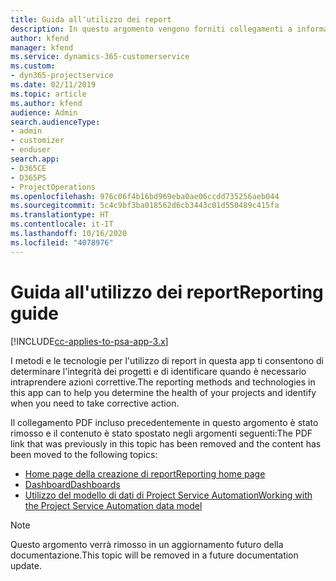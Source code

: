 ```yaml
---
title: Guida all'utilizzo dei report
description: In questo argomento vengono forniti collegamenti a informazioni sull'utilizzo di report.
author: kfend
manager: kfend
ms.service: dynamics-365-customerservice
ms.custom:
- dyn365-projectservice
ms.date: 02/11/2019
ms.topic: article
ms.author: kfend
audience: Admin
search.audienceType:
- admin
- customizer
- enduser
search.app:
- D365CE
- D365PS
- ProjectOperations
ms.openlocfilehash: 976c06f4b16bd969eba0ae06ccdd735256aeb044
ms.sourcegitcommit: 5c4c9bf3ba018562d6cb3443c01d550489c415fa
ms.translationtype: HT
ms.contentlocale: it-IT
ms.lasthandoff: 10/16/2020
ms.locfileid: "4078976"
---
```

# <a name="reporting-guide"></a><span data-ttu-id="c85ad-103">Guida all'utilizzo dei report</span><span class="sxs-lookup"><span data-stu-id="c85ad-103">Reporting guide</span></span>

[!INCLUDE[cc-applies-to-psa-app-3.x](../../includes/cc-applies-to-psa-app-3x.md)]

<span data-ttu-id="c85ad-104">I metodi e le tecnologie per l'utilizzo di report in questa app ti consentono di determinare l'integrità dei progetti e di identificare quando è necessario intraprendere azioni correttive.</span><span class="sxs-lookup"><span data-stu-id="c85ad-104">The reporting methods and technologies in this app can to help you determine the health of your projects and identify when you need to take corrective action.</span></span> 

<span data-ttu-id="c85ad-105">Il collegamento PDF incluso precedentemente in questo argomento è stato rimosso e il contenuto è stato spostato negli argomenti seguenti:</span><span class="sxs-lookup"><span data-stu-id="c85ad-105">The PDF link that was previously in this topic has been removed and the content has been moved to the following topics:</span></span>

- [<span data-ttu-id="c85ad-106">Home page della creazione di report</span><span class="sxs-lookup"><span data-stu-id="c85ad-106">Reporting home page</span></span>](../reports-reporting-dynamics-365-project-service.md)
- [<span data-ttu-id="c85ad-107">Dashboard</span><span class="sxs-lookup"><span data-stu-id="c85ad-107">Dashboards</span></span>](../reports-dashboards.md)
- [<span data-ttu-id="c85ad-108">Utilizzo del modello di dati di Project Service Automation</span><span class="sxs-lookup"><span data-stu-id="c85ad-108">Working with the Project Service Automation data model</span></span>](../reports-working-project-service-data-model.md)

> [!NOTE]
> <span data-ttu-id="c85ad-109">Questo argomento verrà rimosso in un aggiornamento futuro della documentazione.</span><span class="sxs-lookup"><span data-stu-id="c85ad-109">This topic will be removed in a future documentation update.</span></span> 
